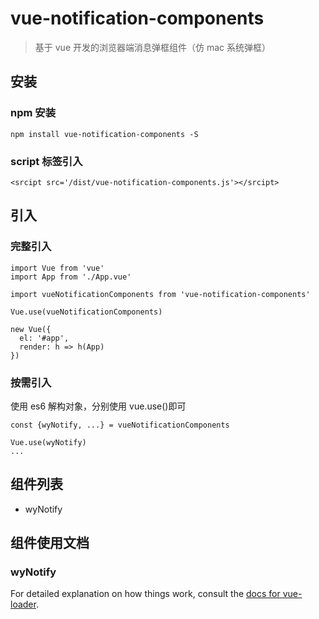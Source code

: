 # vue-notification-components

> 基于 vue 开发的浏览器端消息弹框组件（仿 mac 系统弹框）

## 安装

### npm 安装

`npm install vue-notification-components -S`

### script 标签引入

`<srcipt src='/dist/vue-notification-components.js'></srcipt>`

## 引入

### 完整引入

```
import Vue from 'vue'
import App from './App.vue'

import vueNotificationComponents from 'vue-notification-components'

Vue.use(vueNotificationComponents)

new Vue({
  el: '#app',
  render: h => h(App)
})

```

### 按需引入

使用 es6 解构对象，分别使用 vue.use()即可

```
const {wyNotify, ...} = vueNotificationComponents

Vue.use(wyNotify)
...
```

## 组件列表

- wyNotify

## 组件使用文档

### wyNotify


For detailed explanation on how things work, consult the [docs for vue-loader](http://vuejs.github.io/vue-loader).
